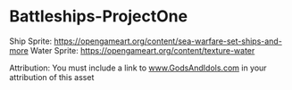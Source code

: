 # Battleships-ProjectOne

Ship Sprite: https://opengameart.org/content/sea-warfare-set-ships-and-more
Water Sprite: https://opengameart.org/content/texture-water

Attribution:
You must include a link to www.GodsAndIdols.com in your attribution of this asset

